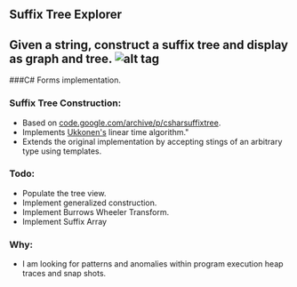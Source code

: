 Suffix Tree Explorer
-------------------
Given a string, construct a suffix tree and display as graph and tree.
![alt tag](https://raw.github.com/mrkcass/SuffixTreeExplorer/master/Docs/sufftree01.jpg)
-------------------------

###C# Forms implementation.

### Suffix Tree Construction:
* Based on [code.google.com/archive/p/csharsuffixtree](https://code.google.com/archive/p/csharsuffixtree).
* Implements [Ukkonen's](https://en.wikipedia.org/wiki/Ukkonen%27s_algorithm) linear time algorithm."
* Extends the original implementation by accepting stings of an arbitrary type using templates.

### Todo:
* Populate the tree view. 
* Implement generalized construction.
* Implement Burrows Wheeler Transform.
* Implement Suffix Array

### Why:
* I am looking for patterns and anomalies within program execution heap traces and snap shots.
